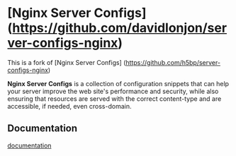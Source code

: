# [Nginx Server Configs] (https://github.com/davidlonjon/server-configs-nginx)

This is a fork of [Nginx Server Configs] (https://github.com/h5bp/server-configs-nginx)

**Nginx Server Configs** is a collection of configuration snippets that can
help your server improve the web site's performance and security, while also
ensuring that resources are served with the correct content-type and are
accessible, if needed, even cross-domain.

## Documentation

[documentation](doc/usage.md)